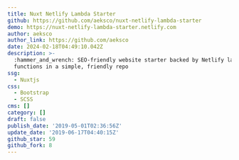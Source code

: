 ```yaml
---
title: Nuxt Netlify Lambda Starter
github: https://github.com/aeksco/nuxt-netlify-lambda-starter
demo: https://nuxt-netlify-lambda-starter.netlify.com
author: aeksco
author_link: https://github.com/aeksco
date: 2024-02-18T04:49:10.042Z
description: >-
  :hammer_and_wrench: SEO-friendly website starter backed by Netlify lambda
  functions in a simple, friendly repo
ssg:
  - Nuxtjs
css:
  - Bootstrap
  - SCSS
cms: []
category: []
draft: false
publish_date: '2019-05-01T02:36:56Z'
update_date: '2019-06-17T04:40:15Z'
github_star: 59
github_fork: 8
---
```

